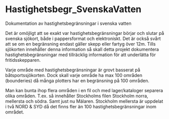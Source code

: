# Hastighetsbegr_SvenskaVatten
Dokumentation av hastighetsbegränsningar i svenska vatten

Det är omöjligt att se exakt var hastighetsbegränsningar börjar och slutar på svenska sjökort, både i pappersformat och elektroniskt. Det är också svårt att se om en begränsning endast gäller skepp eller fartyg över 12m. Tills sjökorten innehåller denna information så skall detta projekt dokumentera hastighetsbegränsningar med tillräcklig information för att underlätta för fritidsskepparen.

Varje område med hastighetsbegränsningar är grovt basserat på båtsportssjökorten. Dock skall varje område ha max 100 områden (bounderies) då många plotters har en begränsning på 100 områden.

Man kan bunta ihop flera områden i en fil och med lager/kataloger separera olika områden. T.ex. så innehåller Stockholms filen Stockholm norra, mellersta och södra. Samt just nu Mälaren. Stockholm mellersta är uppdelat i två NORD & SYD då det finns fler än 100 hastighetsbegränsningar inom området.
